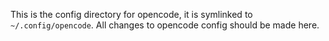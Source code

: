 This is the config directory for opencode, it is symlinked to `~/.config/opencode`. All changes to opencode config should be made here.

